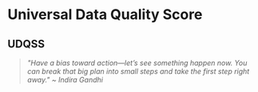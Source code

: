 # Universal Data Quality Score 
## UDQSS

> *"Have a bias toward action—let’s see something happen now. 
You can break that big plan into small steps and take the first step right away."
~ Indira Gandhi*
